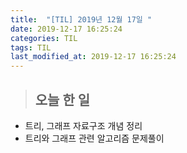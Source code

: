 ```yaml
---
title:  "[TIL] 2019년 12월 17일 "
date: 2019-12-17 16:25:24
categories: TIL
tags: TIL
last_modified_at: 2019-12-17 16:25:24
---
```


>## 오늘 한 일  

- 트리, 그래프 자료구조 개념 정리  
- 트리와 그래프 관련 알고리즘 문제풀이  
